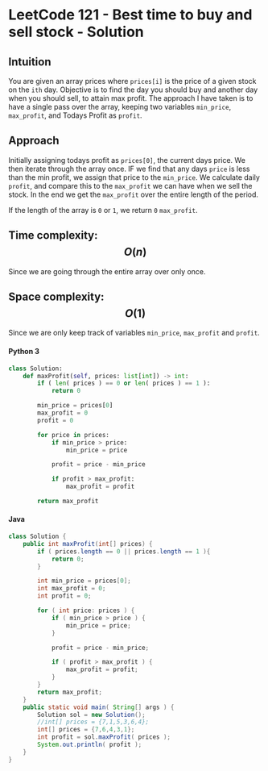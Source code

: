 # LeetCode 121 - Best time to buy and sell stock - Solution

## Intuition
You are given an array prices where `prices[i]` is the price of a given stock on the `ith` day. Objective is to find the day you should buy and another day when you should sell, to attain max profit. The approach I have taken is to have a single pass over the array, keeping two variables `min_price`, `max_profit`, and Todays Profit as `profit`.

## Approach
Initially assigning todays profit as `prices[0]`, the current days price. We then iterate through the array once. IF we find that any days `price` is less than the min profit, we assign that price to the `min_price`. We calculate daily `profit`, and compare this to the `max_profit` we can have when we sell the stock. In the end we get the `max_profit` over the entire length of the period.

If the length of the array is `0` or `1`, we return `0` `max_profit`.

## Time complexity: $$O(n)$$
Since we are going through the entire array over only once.

## Space complexity: $$O(1)$$
Since we are only keep track of variables `min_price`, `max_profit` and `profit`.

#### Python 3
```python []
class Solution:
	def maxProfit(self, prices: list[int]) -> int:
		if ( len( prices ) == 0 or len( prices ) == 1 ):
			return 0

		min_price = prices[0]
		max_profit = 0
		profit = 0

		for price in prices:
			if min_price > price:
				min_price = price

			profit = price - min_price

			if profit > max_profit:
				max_profit = profit

		return max_profit
```

#### Java
```java []
class Solution {
    public int maxProfit(int[] prices) {
		if ( prices.length == 0 || prices.length == 1 ){
			return 0;
		}

		int min_price = prices[0];
		int max_profit = 0;
		int profit = 0;

		for ( int price: prices ) {
			if ( min_price > price ) {
				min_price = price;
			}

			profit = price - min_price;

			if ( profit > max_profit ) {
				max_profit = profit;
			}
		}
		return max_profit;
	}
	public static void main( String[] args ) {
		Solution sol = new Solution();
		//int[] prices = {7,1,5,3,6,4};
		int[] prices = {7,6,4,3,1};
		int profit = sol.maxProfit( prices );
		System.out.println( profit );
	}
}
```

